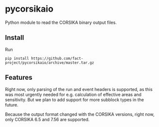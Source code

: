 # pycorsikaio


Python module to read the CORSIKA binary output files.

## Install

Run
```
pip install https://github.com/fact-project/pycorsikaio/archive/master.tar.gz
```

## Features

Right now, only parsing of the run and event headers is supported,
as this was most urgently needed for e.g. calculation of effective
areas and sensitivity.
But we plan to add support for more subblock types in the future.

Because the output format changed with the CORSIKA versions, 
right now, only CORSIKA 6.5 and 7.56 are supported.


